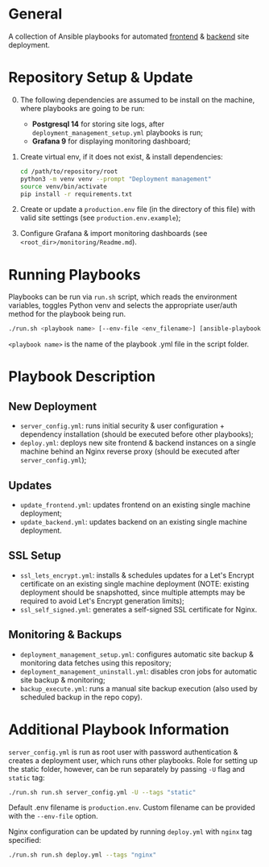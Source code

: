 # General
A collection of Ansible playbooks for automated [frontend](https://github.com/gsoldatov/site_frontend) & [backend](https://github.com/gsoldatov/site_backend) site deployment.


# Repository Setup & Update
0. The following dependencies are assumed to be install on the machine, where playbooks are going to be run:
    - **Postgresql 14** for storing site logs, after `deployment_management_setup.yml` playbooks is run;
    - **Grafana 9** for displaying monitoring dashboard;

1. Create virtual env, if it does not exist, & install dependencies:
    ```bash
    cd /path/to/repository/root
    python3 -m venv venv --prompt "Deployment management"
    source venv/bin/activate
    pip install -r requirements.txt
    ```

2. Create or update a `production.env` file (in the directory of this file) with valid site settings (see `production.env.example`);
3. Configure Grafana & import monitoring dashboards (see `<root_dir>/monitoring/Readme.md`).


# Running Playbooks
Playbooks can be run via `run.sh` script, which reads the environment variables, toggles Python venv and selects the appropriate user/auth method for the playbook being run.

```bash
./run.sh <playbook name> [--env-file <env_filename>] [ansible-playbook options]
```

`<playbook name>` is the name of the playbook .yml file in the script folder.


# Playbook Description
## New Deployment
- `server_config.yml`: runs initial security & user configuration + dependency installation (should be executed before other playbooks);
- `deploy.yml`: deploys new site frontend & backend instances on a single machine behind an Nginx reverse proxy (should be executed after `server_config.yml`);

## Updates
- `update_frontend.yml`: updates frontend on an existing single machine deployment;
- `update_backend.yml`: updates backend on an existing single machine deployment.

## SSL Setup
- `ssl_lets_encrypt.yml`: installs & schedules updates for a Let's Encrypt certificate on an existing single machine deployment (NOTE: existing deployment should be snapshotted, since multiple attempts may be required to avoid Let's Encrypt generation limits);
- `ssl_self_signed.yml`: generates a self-signed SSL certificate for Nginx.

## Monitoring & Backups
- `deployment_management_setup.yml`: configures automatic site backup & monitoring data fetches using this repository;
- `deployment_management_uninstall.yml`: disables cron jobs for automatic site backup & monitoring;
- `backup_execute.yml`: runs a manual site backup execution (also used by scheduled backup in the repo copy).


# Additional Playbook Information
`server_config.yml` is run as root user with password authentication & creates a deployment user, which runs other playbooks.
Role for setting up the static folder, however, can be run separately by passing `-U` flag and `static` tag:
```bash
./run.sh run.sh server_config.yml -U --tags "static"
```

Default .env filename is `production.env`. Custom filename can be provided with the `--env-file` option.

Nginx configuration can be updated by running `deploy.yml` with `nginx` tag specified:
```bash
./run.sh run.sh deploy.yml --tags "nginx"
```
